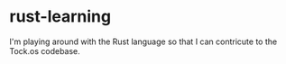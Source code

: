 # rust-learning
I'm playing around with the Rust language so that I can contricute to the Tock.os codebase.
